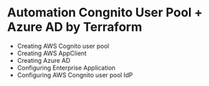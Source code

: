 # Automation Congnito User Pool + Azure AD by Terraform

* Creating AWS Cognito user pool
* Creating AWS AppClient
* Creating Azure AD
* Configuring Enterprise Application
* Configuring AWS Congnito user pool IdP